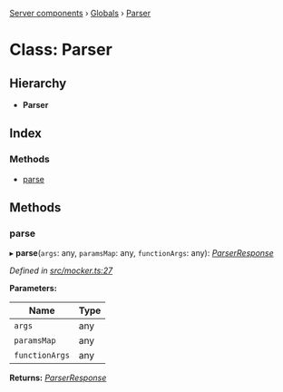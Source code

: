 [Server components](../README.md) › [Globals](../globals.md) › [Parser](parser.md)

# Class: Parser

## Hierarchy

* **Parser**

## Index

### Methods

* [parse](parser.md#parse)

## Methods

###  parse

▸ **parse**(`args`: any, `paramsMap`: any, `functionArgs`: any): *[ParserResponse](parserresponse.md)*

*Defined in [src/mocker.ts:27](https://github.com/nodulusteam/methodus.dev/blob/8d1d711/modules/platform/server/src/mocker.ts#L27)*

**Parameters:**

Name | Type |
------ | ------ |
`args` | any |
`paramsMap` | any |
`functionArgs` | any |

**Returns:** *[ParserResponse](parserresponse.md)*
